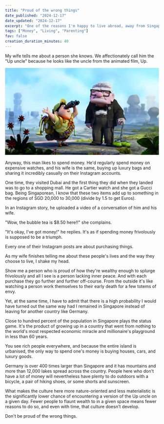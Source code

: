 ```yaml
---
title: "Proud of the wrong things"
date_published: "2024-12-17"
date_updated: "2024-12-17"
excerpt: "One of the reasons I'm happy to live abroad, away from Singapore."
tags: ["Money", "Living", "Parenting"]
fav: false
creation_duration_minutes: 40
---
```


My wife tells me about a person she knows. We affectionately call him the "Up uncle" because he looks like the uncle from the animated film, Up.

![up animated film with uncle and kid](./images/up.jpg)

Anyway, this man likes to spend money. He'd regularly spend money on expensive watches, and his wife is the same, buying up luxury bags and sharing it incredibly casually on their Instagram accounts.

One time, they visited Dubai and the first thing they did when they landed was to go to a shopping mall. He got a Cartier watch and she got a Gucci bag. Being Singaporean, I know that these two items add up to something in the regions of SGD 20,000 to 30,000 (divide by 1.5 to get Euros).

In an Instagram story, he uploaded a video of a conversation of him and his wife.

"Wow, the bubble tea is $8.50 here!!" she complains.

"It's okay, I've got money!" he replies. It's as if spending money frivolously is supposed to be a triumph.

Every one of their Instagram posts are about purchasing things.

As my wife finishes telling me about these people's lives and the way they choose to live, I shake my head.

Show me a person who is proud of how they're wealthy enough to splurge frivolously and all I see is a person lacking inner peace. And with each purchase they go further and further off-course. From the outside it's like watching a person work themselves to their early death for a few totems of envy.

Yet, at the same time, I have to admit that there is a high probability I would have turned out the same way had I remained in Singapore instead of leaving for another country like Germany.

Close to hundred percent of the population in Singapore plays the status game. It's the product of growing up in a country that went from nothing to the world's most respected economic miracle and millionaire's playground in less than 60 years.

You see rich people everywhere, and because the entire island is urbanised, the only way to spend one's money is buying houses, cars, and luxury goods.

Germany is over 400 times larger than Singapore and it has mountains and more than 12,000 lakes spread across the country. People here who don't have a lot of money will nevertheless have plenty to do outdoors with a bicycle, a pair of hiking shoes, or some shorts and sunscreen.

What makes the culture here more nature-oriented and less materialistic is the significantly lower chance of encountering a version of the Up uncle on a given day. Fewer people to flaunt wealth to in a given space means fewer reasons to do so, and even with time, that culture doesn't develop.

Don't be proud of the wrong things.
